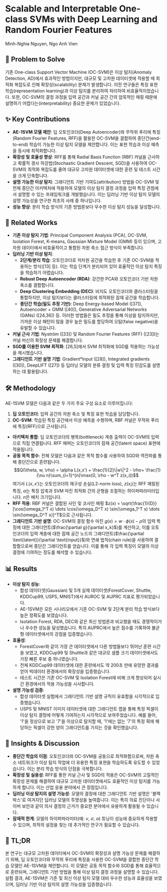 # Scalable and Interpretable One-class SVMs with Deep Learning and Random Fourier Features

Minh-Nghia Nguyen, Ngo Anh Vien

## 🧩 Problem to Solve

기존 One-class Support Vector Machine (OC-SVM)은 이상 탐지(Anomaly Detection, AD)에서 효과적인 방법이지만, 대규모 및 고차원 데이터셋에 적용할 때 최적화 복잡도로 인해 확장성(scalability) 문제가 발생합니다. 이전 연구들은 특징 표현 학습(representation learning)과 이상 탐지를 분리하여 처리하여 비효율적이었습니다. 또한, OC-SVM의 결정 과정을 입력 공간과 커널 공간 간의 암묵적인 매핑 때문에 설명하기 어렵다는(interpretability) 중요한 문제가 있었습니다.

## ✨ Key Contributions

- **AE-1SVM 모델 제안**: 딥 오토인코더(Deep Autoencoder)와 무작위 푸리에 특징(Random Fourier Features, RFF)을 활용한 OC-SVM을 결합하여 종단간(end-to-end) 학습이 가능한 이상 탐지 모델을 제안합니다. 이는 표현 학습과 이상 예측을 동시에 최적화합니다.
- **확장성 및 효율성 향상**: RFF를 통해 Radial Basis Function (RBF) 커널을 근사하고 확률적 경사 하강법(Stochastic Gradient Descent, SGD)을 사용하여 OC-SVM의 최적화 복잡도를 줄여 대규모 고차원 데이터셋에 대한 훈련 및 테스트 시간을 크게 단축합니다.
- **설명 가능한 이상 탐지**: 그래디언트 기반 기여도(attribution) 방법을 OC-SVM 및 전체 종단간 아키텍처에 적용하여 모델의 이상 탐지 결정 과정을 입력 특징 관점에서 설명할 수 있는 프레임워크를 개발했습니다. 이는 딥러닝 기반 이상 탐지 모델의 설명 가능성을 연구한 최초의 사례 중 하나입니다.
- **성능 향상**: 분리 학습 방식의 기존 방법론보다 우수한 이상 탐지 성능을 달성합니다.

## 📎 Related Works

- **기존 이상 탐지 기법**: Principal Component Analysis (PCA), OC-SVM, Isolation Forest, K-means, Gaussian Mixture Model (GMM) 등이 있으며, 고차원 데이터에서 비효율적이고 통합된 차원 축소 접근 방식이 부족합니다.
- **딥러닝 기반 이상 탐지**:
  - **2단계/분리 학습**: 오토인코더로 저차원 공간을 학습한 후 기존 OC-SVM을 적용하는 방식([13] 등). 이는 학습 단계가 분리되어 있어 효율적인 이상 탐지 특징을 학습하기 어렵습니다.
  - **Robust Deep Autoencoder (RDA)**: 강건한 PCA와 오토인코더 기반 차원 축소를 결합합니다.
  - **Deep Clustering Embedding (DEC)**: 비지도 오토인코더와 클러스터링을 통합하지만, 이상 탐지보다는 클러스터링에 최적화된 잠재 공간을 학습합니다.
  - **종단간 학습(밀도 추정 기반)**: Deep Energy-based Model ([37]), Autoencoder + GMM ([40]), Generative Adversarial Networks (GANs) ([24,36]) 등. 이러한 방법들은 밀도 추정을 통해 이상을 탐지하지만, 가까운 이상 패턴이 많을 경우 높은 밀도를 할당하여 오탐(false negative)을 유발할 수 있습니다.
- **커널 근사 기법**: Nyström ([33]) 및 Random Fourier Features (RFF) ([23])는 커널 머신의 확장성 문제를 해결합니다.
- **SGD를 이용한 SVM 최적화**: [26,5]에서 SVM 최적화에 SGD를 적용하는 가능성을 제시했습니다.
- **그래디언트 기반 설명 기법**: Gradient\*Input ([28]), Integrated gradients ([30]), DeepLIFT ([27]) 등 딥러닝 모델의 분류 결정 및 입력 특징 민감도를 설명하는 데 활용됩니다.

## 🛠️ Methodology

AE-1SVM 모델은 다음과 같은 두 가지 주요 구성 요소로 이루어집니다:

1. **딥 오토인코더**: 입력 공간의 차원 축소 및 특징 표현 학습을 담당합니다.
2. **OC-SVM**: 학습된 특징 공간에서 이상 예측을 수행하며, RBF 커널은 무작위 푸리에 특징(RFF)으로 근사됩니다.

- **아키텍처 통합**: 딥 오토인코더의 병목(bottleneck) 계층 출력이 OC-SVM의 입력으로 직접 연결됩니다. RFF 매퍼는 오토인코더의 잠재 공간(latent space) 표현에 적용됩니다.
- **공동 목적 함수**: 전체 모델은 다음과 같은 목적 함수를 사용하여 SGD와 역전파를 통해 종단간으로 훈련됩니다.
  $$Q(\theta, w, \rho) = \alpha L(x,x') + \frac{1}{2}\|w\|^2 - \rho+ \frac{1}{\nu n}\sum_{i=1}^{n}\max(0, \rho - w^T z(x_i))$$
  여기서 $L(x,x')$는 오토인코더의 재구성 손실(L2-norm loss), $z(x_i)$는 RFF 매핑된 특징, $\alpha$는 특징 압축과 SVM 마진 최적화 간의 균형을 조절하는 하이퍼파라미터입니다. $n$은 배치 크기입니다.
- **RFF 적용**: RBF 커널은 결합된 사인 및 코사인 매핑 $z(x) = \sqrt{\frac{1}{D}}[\cos(\omega_1^T x) \dots \cos(\omega_D^T x) \sin(\omega_1^T x) \dots \sin(\omega_D^T x)]^T$으로 근사됩니다.
- **그래디언트 기반 설명**: OC-SVM의 결정 함수 마진 $g(x) = w \cdot \phi(x) - \rho$의 입력 특징에 대한 그래디언트($\frac{\partial g}{\partial x_k}$)를 계산하고, 이를 오토인코더의 입력 계층에 대한 잠재 공간 노드의 그래디언트($\frac{\partial \text{latent}}{\partial \text{input}}$)와 연쇄 법칙(chain rule)을 사용하여 결합함으로써 종단간 그래디언트를 얻습니다. 이를 통해 각 입력 특징이 모델의 이상 결정에 기여하는 정도를 해석할 수 있습니다.

## 📊 Results

- **이상 탐지 성능**:
  - 합성 데이터셋(Gaussian) 및 5개 실제 데이터셋(ForestCover, Shuttle, KDDCup99, USPS, MNIST)에서 AUROC 및 AUPRC 지표로 평가되었습니다.
  - AE-1SVM은 모든 시나리오에서 기존 OC-SVM 및 2단계 분리 학습 방식보다 높은 정확도를 보였습니다.
  - Isolation Forest, RDA, DEC와 같은 최신 방법론과 비교했을 때도 경쟁적이거나 우수한 성능을 달성했습니다. 특히 AUPRC에서 높은 점수를 기록하여 불균형 데이터셋에서의 강점을 입증했습니다.
- **효율성**:
  - ForestCover와 같이 가장 큰 데이터셋에서 다른 방법들보다 뛰어난 훈련 시간을 보였고, KDDCup99 및 Shuttle과 같은 대규모 샘플 크기 데이터셋에서도 가장 빠른 후보 중 하나였습니다.
  - 전체 KDDCup99 데이터셋에 대한 훈련에서도 약 200초 만에 유망한 결과를 얻어 빅데이터 환경에서의 확장성을 입증했습니다.
  - 테스트 시간은 기존 OC-SVM 및 Isolation Forest에 비해 크게 향상되어 실시간 환경에서의 적용 가능성을 시사합니다.
- **설명 가능성 검증**:
  - 합성 데이터셋 실험에서 그래디언트 기반 설명 규칙이 유효함을 시각적으로 입증했습니다.
  - USPS 및 MNIST 이미지 데이터셋에 대한 그래디언트 맵을 통해 특정 픽셀이 이상 탐지 결정에 어떻게 기여하는지 시각적으로 보여주었습니다. 예를 들어, '1'을 정상으로 보고 '7'을 이상으로 탐지할 때, '1'에는 없는 '7'의 특정 획에 해당하는 픽셀이 강한 양의 그래디언트를 가지는 것을 확인했습니다.

## 🧠 Insights & Discussion

- **종단간 학습의 이점**: 오토인코더와 OC-SVM을 공동으로 최적화함으로써, 차원 축소 네트워크가 이상 탐지 작업에 더 유용한 특징 표현을 학습하도록 유도할 수 있었습니다. 이는 분리 학습 방식의 단점을 극복합니다.
- **확장성 및 실용성**: RFF를 통한 커널 근사 및 SGD의 적용은 OC-SVM의 고질적인 확장성 문제를 해결하여 대규모 고차원 데이터셋에서도 효율적인 이상 탐지를 가능하게 합니다. 이는 산업 응용 분야에서 큰 장점입니다.
- **딥러닝 이상 탐지의 설명 가능성**: 모델의 결정에 대한 그래디언트 기반 설명은 '블랙박스'로 여겨지던 딥러닝 모델의 투명성을 높여줍니다. 이는 특히 의료 진단이나 사이버 보안과 같이 의사 결정의 근거가 중요한 분야에서 유용하게 활용될 수 있습니다.
- **잠재적 한계**: 모델의 하이퍼파라미터(예: $\nu$, $\sigma$, $\alpha$) 튜닝이 성능에 중요하게 작용할 수 있으며, 최적의 설정을 찾는 데 추가적인 연구가 필요할 수 있습니다.

## 📌 TL;DR

본 연구는 대규모 고차원 데이터에서 OC-SVM의 확장성과 설명 가능성 문제를 해결하기 위해, 딥 오토인코더와 무작위 푸리에 특징을 사용한 OC-SVM을 결합한 종단간 학습 모델인 AE-1SVM을 제안합니다. 이 모델은 공동 목적 함수와 SGD를 통해 효율적으로 훈련되며, 그래디언트 기반 방법을 통해 이상 탐지 결정 과정을 설명할 수 있습니다. 실험 결과, AE-1SVM은 기존 및 최신 이상 탐지 모델 대비 우수한 성능과 효율성을 보였으며, 딥러닝 기반 이상 탐지의 설명 가능성을 입증했습니다.
